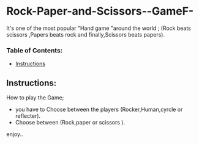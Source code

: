 # Rock-Paper-and-Scissors--GameF-
It's one of the most popular "Hand game "around the world ; (Rock beats scissors ,Papers beats rock and finally,Scissors beats papers). 

### Table of Contents:

* [Instructions](#instructions)

## Instructions:
How to play the Game;
* you have to Choose between the players (Rocker,Human,cyrcle or reflecter).
* Choose between (Rock,paper or scissors ). 

enjoy..
